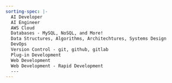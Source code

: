 ```yaml
---
sorting-spec: |-
  AI Developer
  AI Engineer
  AWS Cloud
  Databases - MySQL, NoSQL, and More!
  Data Structures, Algorithms, Architechtures, Systems Design
  DevOps
  Version Control - git, github, gitlab
  Plug-in Development
  Web Development
  Web Development - Rapid Development
  ---
---
```

